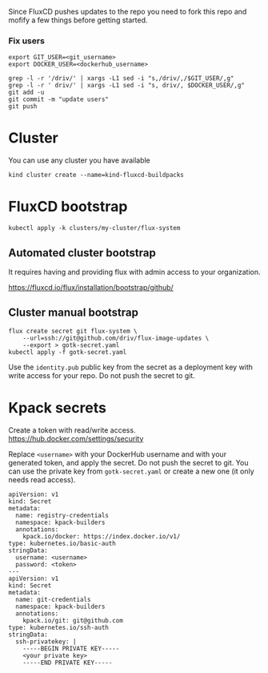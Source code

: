 Since FluxCD pushes updates to the repo you need to fork this repo and mofify a few things before getting started.

### Fix users
```
export GIT_USER=<git_username>
export DOCKER_USER=<dockerhub_username>

grep -l -r '/driv/' | xargs -L1 sed -i "s,/driv/,/$GIT_USER/,g"
grep -l -r ' driv/' | xargs -L1 sed -i "s, driv/, $DOCKER_USER/,g"
git add -u
git commit -m "update users"
git push
```

# Cluster
You can use any cluster you have available
```
kind cluster create --name=kind-fluxcd-buildpacks
```

# FluxCD bootstrap
```
kubectl apply -k clusters/my-cluster/flux-system
```
## Automated cluster bootstrap
It requires having and providing flux with admin access to your organization.

https://fluxcd.io/flux/installation/bootstrap/github/

## Cluster manual bootstrap

```
flux create secret git flux-system \
    --url=ssh://git@github.com/driv/flux-image-updates \
    --export > gotk-secret.yaml
kubectl apply -f gotk-secret.yaml
```

Use the `identity.pub` public key from the secret as a deployment key with write access for your repo. Do not push the secret to git.

# Kpack secrets
Create a token with read/write access. https://hub.docker.com/settings/security

Replace `<username>` with your DockerHub username and <token> with your generated token, and apply the secret. Do not push the secret to git.
You can use the private key from `gotk-secret.yaml` or create a new one (it only needs read access).
```
apiVersion: v1
kind: Secret
metadata:
  name: registry-credentials
  namespace: kpack-builders
  annotations:
    kpack.io/docker: https://index.docker.io/v1/
type: kubernetes.io/basic-auth
stringData:
  username: <username>
  password: <token>
---
apiVersion: v1
kind: Secret
metadata:
  name: git-credentials
  namespace: kpack-builders
  annotations:
    kpack.io/git: git@github.com
type: kubernetes.io/ssh-auth
stringData:
  ssh-privatekey: |
    -----BEGIN PRIVATE KEY-----
    <your private key>
    -----END PRIVATE KEY-----
```